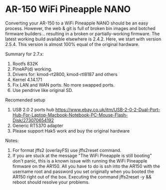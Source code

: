 # AR-150 WiFi Pineapple NANO

Converting your AR-150 to a WiFi Pineapple NANO should be an easy process. However, the web & git is full of broken bin images and botched firmware builders... resulting in a broken or partially-working firmware. The latest working build available elsewhere is 2.4.2. Here, we start with version 2.5.4.
This version is almost 100% equal of the original hardware.

Summary for 2.7.x:
1. Rootfs 832K
2. PineAP(d) working.
3. Drivers for: kmod-rt2800, kmod-rtl8187 and others
4. Kernel 4.14.171
5. Fix LAN and WAN ports. No more swapped ports.
6. Use pendrive like original SD.

Recomended setup
1. USB 2.0 2 ports hub https://www.ebay.co.uk/itm/USB-2-0-2-Dual-Port-Hub-For-Laptop-Macbook-Notebook-PC-Mouse-Flash-Disk/273070654192
2. Generic RT5370 adapter
3. Please support Hak5 work and buy the original hardware

Notes:
1. For format jffs2 (overlayFS) use jffs2reset command.
2. If you are stuck at the message "The WiFi Pineapple is still booting" don't panic, this is a known issue with running the WiFi Pineapple firmware on the AR150. All you have to do is ssh into the AR150 with the username root and password you set originally when you booted the AR150 right out of the box. Executing the command jffs2reset -y && reboot should resolve your problems. 
